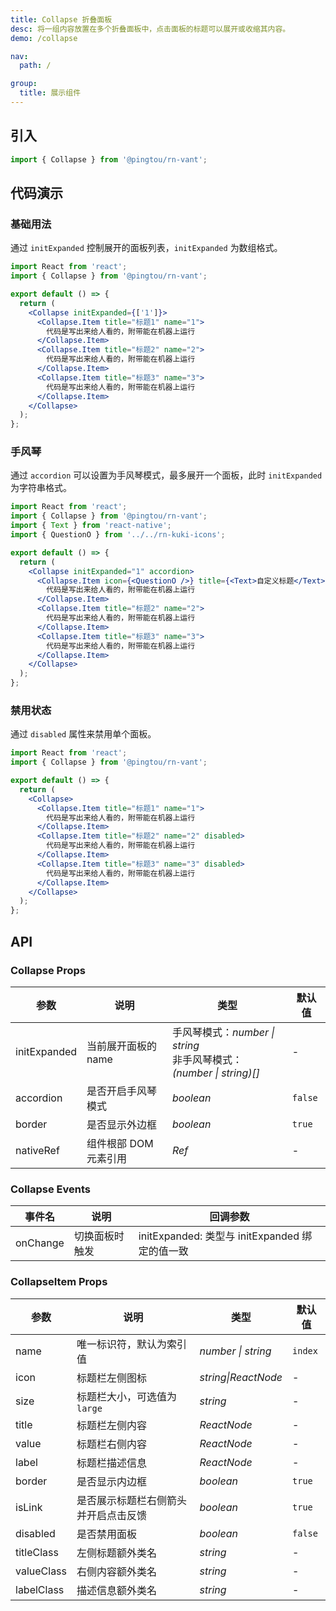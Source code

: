 ```yaml
---
title: Collapse 折叠面板
desc: 将一组内容放置在多个折叠面板中，点击面板的标题可以展开或收缩其内容。
demo: /collapse

nav:
  path: /

group:
  title: 展示组件
---
```


## 引入

```js
import { Collapse } from '@pingtou/rn-vant';
```

## 代码演示

### 基础用法

通过 `initExpanded` 控制展开的面板列表，`initExpanded` 为数组格式。

```jsx
import React from 'react';
import { Collapse } from '@pingtou/rn-vant';

export default () => {
  return (
    <Collapse initExpanded={['1']}>
      <Collapse.Item title="标题1" name="1">
        代码是写出来给人看的，附带能在机器上运行
      </Collapse.Item>
      <Collapse.Item title="标题2" name="2">
        代码是写出来给人看的，附带能在机器上运行
      </Collapse.Item>
      <Collapse.Item title="标题3" name="3">
        代码是写出来给人看的，附带能在机器上运行
      </Collapse.Item>
    </Collapse>
  );
};
```

### 手风琴

通过 `accordion` 可以设置为手风琴模式，最多展开一个面板，此时 `initExpanded` 为字符串格式。

```jsx
import React from 'react';
import { Collapse } from '@pingtou/rn-vant';
import { Text } from 'react-native';
import { QuestionO } from '../../rn-kuki-icons';

export default () => {
  return (
    <Collapse initExpanded="1" accordion>
      <Collapse.Item icon={<QuestionO />} title={<Text>自定义标题</Text>} name="1">
        代码是写出来给人看的，附带能在机器上运行
      </Collapse.Item>
      <Collapse.Item title="标题2" name="2">
        代码是写出来给人看的，附带能在机器上运行
      </Collapse.Item>
      <Collapse.Item title="标题3" name="3">
        代码是写出来给人看的，附带能在机器上运行
      </Collapse.Item>
    </Collapse>
  );
};
```

### 禁用状态

通过 `disabled` 属性来禁用单个面板。

```jsx
import React from 'react';
import { Collapse } from '@pingtou/rn-vant';

export default () => {
  return (
    <Collapse>
      <Collapse.Item title="标题1" name="1">
        代码是写出来给人看的，附带能在机器上运行
      </Collapse.Item>
      <Collapse.Item title="标题2" name="2" disabled>
        代码是写出来给人看的，附带能在机器上运行
      </Collapse.Item>
      <Collapse.Item title="标题3" name="3" disabled>
        代码是写出来给人看的，附带能在机器上运行
      </Collapse.Item>
    </Collapse>
  );
};
```

## API

### Collapse Props

| 参数         | 说明                  | 类型                                                                   | 默认值  |
| ------------ | --------------------- | ---------------------------------------------------------------------- | ------- |
| initExpanded | 当前展开面板的 name   | 手风琴模式：_number \| string_<br>非手风琴模式：_(number \| string)[]_ | -       |
| accordion    | 是否开启手风琴模式    | _boolean_                                                              | `false` |
| border       | 是否显示外边框        | _boolean_                                                              | `true`  |
| nativeRef    | 组件根部 DOM 元素引用 | _Ref_                                                                  | -       |

### Collapse Events

| 事件名   | 说明           | 回调参数                                       |
| -------- | -------------- | ---------------------------------------------- |
| onChange | 切换面板时触发 | initExpanded: 类型与 initExpanded 绑定的值一致 |

### CollapseItem Props

| 参数       | 说明                                 | 类型                | 默认值  |
| ---------- | ------------------------------------ | ------------------- | ------- |
| name       | 唯一标识符，默认为索引值             | _number \| string_  | `index` |
| icon       | 标题栏左侧图标                       | _string\|ReactNode_ | -       |
| size       | 标题栏大小，可选值为 `large`         | _string_            | -       |
| title      | 标题栏左侧内容                       | _ReactNode_         | -       |
| value      | 标题栏右侧内容                       | _ReactNode_         | -       |
| label      | 标题栏描述信息                       | _ReactNode_         | -       |
| border     | 是否显示内边框                       | _boolean_           | `true`  |
| isLink     | 是否展示标题栏右侧箭头并开启点击反馈 | _boolean_           | `true`  |
| disabled   | 是否禁用面板                         | _boolean_           | `false` |
| titleClass | 左侧标题额外类名                     | _string_            | -       |
| valueClass | 右侧内容额外类名                     | _string_            | -       |
| labelClass | 描述信息额外类名                     | _string_            | -       |
